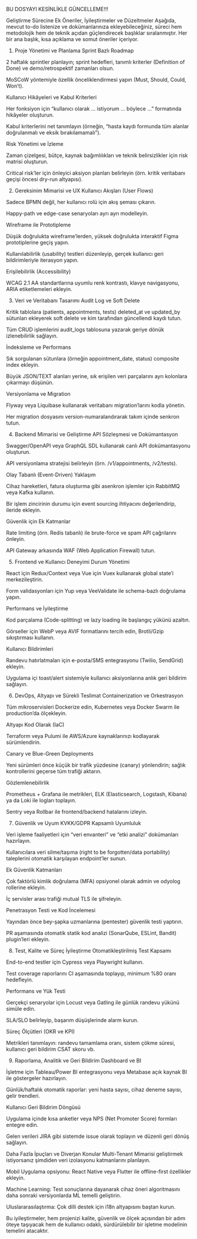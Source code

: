 BU DOSYAYI KESİNLİKLE GÜNCELLEME!!!

Geliştirme Sürecine Ek Öneriler, İyileştirmeler ve Düzeltmeler
Aşağıda, mevcut to-do listenize ve dokümanlarınıza ekleyebileceğiniz, süreci hem metodolojik hem de teknik açıdan güçlendirecek başlıklar sıralanmıştır. Her bir ana başlık, kısa açıklama ve somut öneriler içeriyor.

1. Proje Yönetimi ve Planlama
Sprint Bazlı Roadmap

2 haftalık sprintler planlayın; sprint hedefleri, tanımlı kriterler (Definition of Done) ve demo/retrospektif zamanları olsun.

MoSCoW yöntemiyle özellik önceliklendirmesi yapın (Must, Should, Could, Won’t).

Kullanıcı Hikâyeleri ve Kabul Kriterleri

Her fonksiyon için “kullanıcı olarak … istiyorum … böylece …” formatında hikâyeler oluşturun.

Kabul kriterlerini net tanımlayın (örneğin, “hasta kaydı formunda tüm alanlar doğrulanmalı ve eksik bırakılamamalı”).

Risk Yönetimi ve İzleme

Zaman çizelgesi, bütçe, kaynak bağımlılıkları ve teknik belirsizlikler için risk matrisi oluşturun.

Critical risk’ler için önleyici aksiyon planları belirleyin (örn. kritik veritabanı geçişi öncesi dry-run altyapısı).

2. Gereksinim Mimarisi ve UX
Kullanıcı Akışları (User Flows)

Sadece BPMN değil, her kullanıcı rolü için akış şeması çıkarın.

Happy-path ve edge-case senaryoları ayrı ayrı modelleyin.

Wireframe ile Prototipleme

Düşük doğrulukta wireframe’lerden, yüksek doğrulukta interaktif Figma prototiplerine geçiş yapın.

Kullanılabilirlik (usability) testleri düzenleyip, gerçek kullanıcı geri bildirimleriyle iterasyon yapın.

Erişilebilirlik (Accessibility)

WCAG 2.1 AA standartlarına uyumlu renk kontrastı, klavye navigasyonu, ARIA etiketlemeleri ekleyin.

3. Veri ve Veritabanı Tasarımı
Audit Log ve Soft Delete

Kritik tablolara (patients, appointments, tests) deleted_at ve updated_by sütunları ekleyerek soft delete ve kim tarafından güncellendi kaydı tutun.

Tüm CRUD işlemlerini audit_logs tablosuna yazarak geriye dönük izlenebilirlik sağlayın.

İndeksleme ve Performans

Sık sorgulanan sütunlara (örneğin appointment_date, status) composite index ekleyin.

Büyük JSON/TEXT alanları yerine, sık erişilen veri parçalarını ayrı kolonlara çıkarmayı düşünün.

Versiyonlama ve Migration

Flyway veya Liquibase kullanarak veritabanı migration’larını kodla yönetin.

Her migration dosyasını version-numaralandırarak takım içinde senkron tutun.

4. Backend Mimarisi ve Geliştirme
API Sözleşmesi ve Dokümantasyon

Swagger/OpenAPI veya GraphQL SDL kullanarak canlı API dokümantasyonu oluşturun.

API versiyonlama stratejisi belirleyin (örn. /v1/appointments, /v2/tests).

Olay Tabanlı (Event-Driven) Yaklaşım

Cihaz hareketleri, fatura oluşturma gibi asenkron işlemler için RabbitMQ veya Kafka kullanın.

Bir işlem zincirinin durumu için event sourcing ihtiyacını değerlendirip, ileride ekleyin.

Güvenlik için Ek Katmanlar

Rate limiting (örn. Redis tabanlı) ile brute-force ve spam API çağrılarını önleyin.

API Gateway arkasında WAF (Web Application Firewall) tutun.

5. Frontend ve Kullanıcı Deneyimi
Durum Yönetimi

React için Redux/Context veya Vue için Vuex kullanarak global state’i merkezileştirin.

Form validasyonları için Yup veya VeeValidate ile schema-bazlı doğrulama yapın.

Performans ve İyileştirme

Kod parçalama (Code-splitting) ve lazy loading ile başlangıç yükünü azaltın.

Görseller için WebP veya AVIF formatlarını tercih edin, Brotli/Gzip sıkıştırması kullanın.

Kullanıcı Bildirimleri

Randevu hatırlatmaları için e-posta/SMS entegrasyonu (Twilio, SendGrid) ekleyin.

Uygulama içi toast/alert sistemiyle kullanıcı aksiyonlarına anlık geri bildirim sağlayın.

6. DevOps, Altyapı ve Sürekli Teslimat
Containerization ve Orkestrasyon

Tüm mikroservisleri Dockerize edin, Kubernetes veya Docker Swarm ile production’da ölçekleyin.

Altyapı Kod Olarak (IaC)

Terraform veya Pulumi ile AWS/Azure kaynaklarınızı kodlayarak sürümlendirin.

Canary ve Blue-Green Deployments

Yeni sürümleri önce küçük bir trafik yüzdesine (canary) yönlendirin; sağlık kontrollerini geçerse tüm trafiği aktarın.

Gözlemlenebilirlik

Prometheus + Grafana ile metrikleri, ELK (Elasticsearch, Logstash, Kibana) ya da Loki ile logları toplayın.

Sentry veya Rollbar ile frontend/backend hatalarını izleyin.

7. Güvenlik ve Uyum
KVKK/GDPR Kapsamlı Uyumluluk

Veri işleme faaliyetleri için “veri envanteri” ve “etki analizi” dokümanları hazırlayın.

Kullanıcılara veri silme/taşıma (right to be forgotten/data portability) taleplerini otomatik karşılayan endpoint’ler sunun.

Ek Güvenlik Katmanları

Çok faktörlü kimlik doğrulama (MFA) opsiyonel olarak admin ve odyolog rollerine ekleyin.

İç servisler arası trafiği mutual TLS ile şifreleyin.

Penetrasyon Testi ve Kod İncelemesi

Yayından önce bey-şapka uzmanlarına (pentester) güvenlik testi yaptırın.

PR aşamasında otomatik statik kod analizi (SonarQube, ESLint, Bandit) plugin’leri ekleyin.

8. Test, Kalite ve Süreç İyileştirme
Otomatikleştirilmiş Test Kapsamı

End-to-end testler için Cypress veya Playwright kullanın.

Test coverage raporlarını CI aşamasında toplayıp, minimum %80 oranı hedefleyin.

Performans ve Yük Testi

Gerçekçi senaryolar için Locust veya Gatling ile günlük randevu yükünü simüle edin.

SLA/SLO belirleyip, başarım düşüşlerinde alarm kurun.

Süreç Ölçütleri (OKR ve KPI)

Metrikleri tanımlayın: randevu tamamlama oranı, sistem çökme süresi, kullanıcı geri bildirim CSAT skoru vb.

9. Raporlama, Analitik ve Geri Bildirim
Dashboard ve BI

İşletme için Tableau/Power BI entegrasyonu veya Metabase açık kaynak BI ile göstergeler hazırlayın.

Günlük/haftalık otomatik raporlar: yeni hasta sayısı, cihaz deneme sayısı, gelir trendleri.

Kullanıcı Geri Bildirim Döngüsü

Uygulama içinde kısa anketler veya NPS (Net Promoter Score) formları entegre edin.

Gelen verileri JIRA gibi sistemde issue olarak toplayın ve düzenli geri dönüş sağlayın.

Daha Fazla İpuçları ve Diverjan Konular
Multi-Tenant Mimarisi geliştirmek istiyorsanız şimdiden veri izolasyonu katmanlarını planlayın.

Mobil Uygulama opsiyonu: React Native veya Flutter ile offline-first özellikler ekleyin.

Machine Learning: Test sonuçlarına dayanarak cihaz öneri algoritmasını daha sonraki versiyonlarda ML temelli geliştirin.

Uluslararasılaştırma: Çok dilli destek için i18n altyapısını baştan kurun.

Bu iyileştirmeler, hem projenizi kalite, güvenlik ve ölçek açısından bir adım öteye taşıyacak hem de kullanıcı odaklı, sürdürülebilir bir işletme modelinin temelini atacaktır.